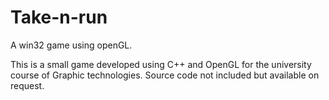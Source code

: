 # Take-n-run
A win32 game using openGL.

This is a small game developed using C++ and OpenGL for the university course of Graphic technologies.
Source code not included but available on request.
